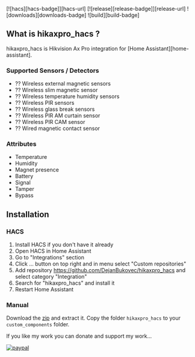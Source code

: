 [![hacs][hacs-badge]][hacs-url]
[![release][release-badge]][release-url]
![downloads][downloads-badge]
![build][build-badge]


## What is hikaxpro_hacs ?

hikaxpro_hacs is Hikvision Ax Pro integration for [Home Assistant][home-assistant].

### Supported Sensors / Detectors
-   ?? Wireless external magnetic sensors
-   ?? Wireless slim magnetic sensor
-   ?? Wireless temperature humidity sensors
-   ?? Wireless PIR sensors
-   ?? Wireless glass break sensors
-   ?? Wireless PIR AM curtain sensor
-   ?? Wireless PIR CAM sensor
-   ?? Wired magnetic contact sensor

### Attributes
- Temperature
- Humidity
- Magnet presence
- Battery
- Signal
- Tamper
- Bypass

## Installation

### HACS

1. Install HACS if you don't have it already
2. Open HACS in Home Assistant
3. Go to "Integrations" section
4. Click ... button on top right and in menu select "Custom repositories"
5. Add repository https://github.com/DejanBukovec/hikaxpro_hacs and select category "Integration"
6. Search for "hikaxpro_hacs" and install it
7. Restart Home Assistant

### Manual

Download the [zip](https://github.com/DejanBukovec/hikaxpro_hacs/archive/refs/heads/master.zip) and extract it. Copy the folder `hikaxpro_hacs` to your `custom_components` folder.



If you like my work you can donate and support my work...

[![paypal](https://www.paypalobjects.com/en_US/i/btn/btn_donateCC_LG.gif)](https://www.paypal.com/donate/?hosted_button_id=MP6Y6ZVHZR4FN)